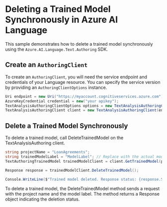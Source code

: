 # Deleting a Trained Model Synchronously in Azure AI Language

This sample demonstrates how to delete a trained model synchronously using the `Azure.AI.Language.Text.Authoring` SDK.

## Create an `AuthoringClient`

To create an `AuthoringClient`, you will need the service endpoint and credentials of your Language resource. You can specify the service version by providing an `AuthoringClientOptions` instance.

```C# Snippet:CreateTextAuthoringClientForSpecificApiVersion
Uri endpoint = new Uri("https://myaccount.cognitiveservices.azure.com");
AzureKeyCredential credential = new("your apikey");
TextAnalysisAuthoringClientOptions options = new TextAnalysisAuthoringClientOptions(TextAnalysisAuthoringClientOptions.ServiceVersion.V2024_11_15_Preview);
TextAnalysisAuthoringClient client = new TextAnalysisAuthoringClient(endpoint, credential, options);
```

## Delete a Trained Model Synchronously

To delete a trained model, call DeleteTrainedModel on the TextAnalysisAuthoring client.

```C# Snippet:Sample11_TextAuthoring_DeleteTrainedModel
string projectName = "LoanAgreements";
string trainedModelLabel = "ModelLabel"; // Replace with the actual model label.
TextAuthoringTrainedModel trainedModelClient = client.GetTrainedModel(projectName, trainedModelLabel);

Response response = trainedModelClient.DeleteTrainedModel();

Console.WriteLine($"Trained model deleted. Response status: {response.Status}");
```

To delete a trained model, the DeleteTrainedModel method sends a request with the project name and the model label. The method returns a Response object indicating the deletion status.
